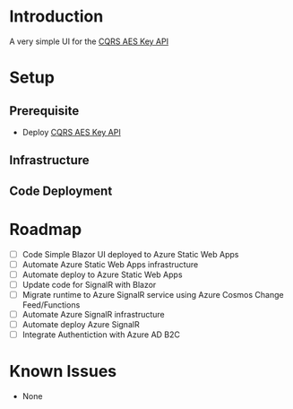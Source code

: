# Introduction
A very simple UI for the [CQRS AES Key API](https://github.com/briandenicola/cqrs)


# Setup
## Prerequisite
* Deploy [CQRS AES Key API](https://github.com/briandenicola/cqrs)

## Infrastructure 
## Code Deployment 

# Roadmap
- [ ] Code Simple Blazor UI deployed to Azure Static Web Apps
- [ ] Automate Azure Static Web Apps infrastructure 
- [ ] Automate deploy to Azure Static Web Apps
- [ ] Update code for SignalR with Blazor 
- [ ] Migrate runtime to Azure SignalR service using Azure Cosmos Change Feed/Functions
- [ ] Automate Azure SignalR infrastructure 
- [ ] Automate deploy Azure SignalR 
- [ ] Integrate Authentiction with Azure AD B2C

# Known Issues
- None
